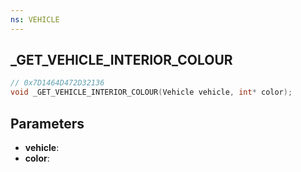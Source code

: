 ```yaml
---
ns: VEHICLE
---
```

## _GET_VEHICLE_INTERIOR_COLOUR

```c
// 0x7D1464D472D32136
void _GET_VEHICLE_INTERIOR_COLOUR(Vehicle vehicle, int* color);
```


## Parameters
* **vehicle**: 
* **color**: 

